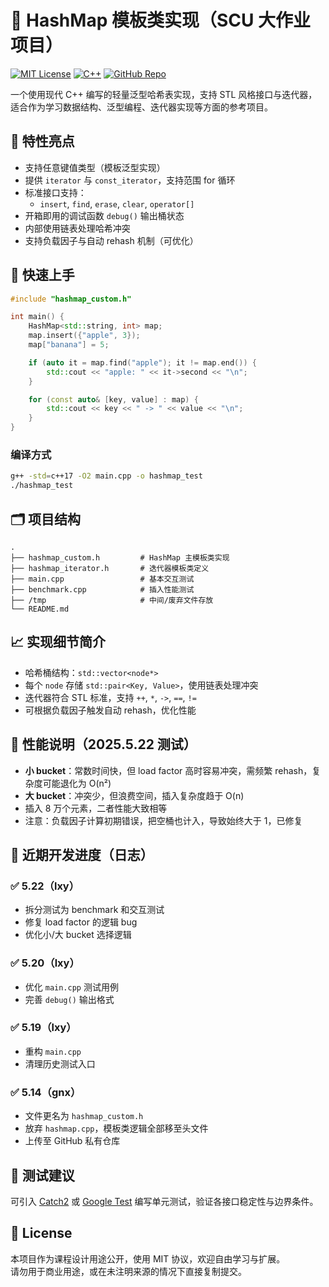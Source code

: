 # 🧠 HashMap 模板类实现（SCU 大作业项目）

[![MIT License](https://img.shields.io/badge/license-MIT-blue.svg)](LICENSE)
[![C++](https://img.shields.io/badge/language-C%2B%2B17-blue.svg)](https://en.cppreference.com/)
[![GitHub Repo](https://img.shields.io/badge/repo-private-lightgrey)](https://github.com/LeSiIence/scu_hash_map)

一个使用现代 C++ 编写的轻量泛型哈希表实现，支持 STL 风格接口与迭代器，适合作为学习数据结构、泛型编程、迭代器实现等方面的参考项目。

## 📌 特性亮点

- 支持任意键值类型（模板泛型实现）
- 提供 `iterator` 与 `const_iterator`，支持范围 for 循环
- 标准接口支持：
  - `insert`, `find`, `erase`, `clear`, `operator[]`
- 开箱即用的调试函数 `debug()` 输出桶状态
- 内部使用链表处理哈希冲突
- 支持负载因子与自动 rehash 机制（可优化）

## 🧪 快速上手

```cpp
#include "hashmap_custom.h"

int main() {
    HashMap<std::string, int> map;
    map.insert({"apple", 3});
    map["banana"] = 5;

    if (auto it = map.find("apple"); it != map.end()) {
        std::cout << "apple: " << it->second << "\n";
    }

    for (const auto& [key, value] : map) {
        std::cout << key << " -> " << value << "\n";
    }
}
```

### 编译方式

```sh
g++ -std=c++17 -O2 main.cpp -o hashmap_test
./hashmap_test
```

## 🗂️ 项目结构

```
.
├── hashmap_custom.h         # HashMap 主模板类实现
├── hashmap_iterator.h       # 迭代器模板类定义
├── main.cpp                 # 基本交互测试
├── benchmark.cpp            # 插入性能测试
├── /tmp                     # 中间/废弃文件存放
└── README.md
```

## 📈 实现细节简介

- 哈希桶结构：`std::vector<node*>`
- 每个 `node` 存储 `std::pair<Key, Value>`，使用链表处理冲突
- 迭代器符合 STL 标准，支持 `++`, `*`, `->`, `==`, `!=`
- 可根据负载因子触发自动 rehash，优化性能

## 🧪 性能说明（2025.5.22 测试）

- **小 bucket**：常数时间快，但 load factor 高时容易冲突，需频繁 rehash，复杂度可能退化为 O(n²)
- **大 bucket**：冲突少，但浪费空间，插入复杂度趋于 O(n)
- 插入 8 万个元素，二者性能大致相等
- 注意：负载因子计算初期错误，把空桶也计入，导致始终大于 1，已修复

## 🧱 近期开发进度（日志）

### ✅ 5.22（lxy）
- 拆分测试为 benchmark 和交互测试
- 修复 load factor 的逻辑 bug
- 优化小/大 bucket 选择逻辑

### ✅ 5.20（lxy）
- 优化 `main.cpp` 测试用例
- 完善 `debug()` 输出格式

### ✅ 5.19（lxy）
- 重构 `main.cpp`
- 清理历史测试入口

### ✅ 5.14（gnx）
- 文件更名为 `hashmap_custom.h`
- 放弃 `hashmap.cpp`，模板类逻辑全部移至头文件
- 上传至 GitHub 私有仓库

## 🧪 测试建议

可引入 [Catch2](https://github.com/catchorg/Catch2) 或 [Google Test](https://github.com/google/googletest) 编写单元测试，验证各接口稳定性与边界条件。

## 📄 License

本项目作为课程设计用途公开，使用 MIT 协议，欢迎自由学习与扩展。  
请勿用于商业用途，或在未注明来源的情况下直接复制提交。